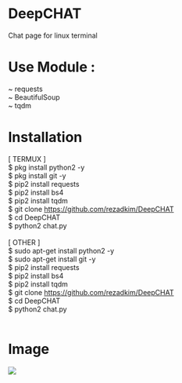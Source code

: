 # DeepCHAT
Chat page for linux terminal

# Use Module :
~ requests<br>
~ BeautifulSoup<br>
~ tqdm<br>

# Installation
[ TERMUX ]<br>
$ pkg install python2 -y<br>
$ pkg install git -y<br>
$ pip2 install requests<br>
$ pip2 install bs4<br>
$ pip2 install tqdm<br>
$ git clone https://github.com/rezadkim/DeepCHAT<br>
$ cd DeepCHAT<br>
$ python2 chat.py<br>
<br>
[ OTHER ]<br>
$ sudo apt-get install python2 -y<br>
$ sudo apt-get install git -y<br>
$ pip2 install requests<br>
$ pip2 install bs4<br>
$ pip2 install tqdm<br>
$ git clone https://github.com/rezadkim/DeepCHAT<br>
$ cd DeepCHAT<br>
$ python2 chat.py<br>
<br>

# Image

<img src="/rezadkim/DeepCHAT/blob/master/WhatsApp%20Image%202020-03-23%20at%201.46.49%20PM.jpeg?raw=true">
